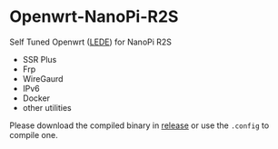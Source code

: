 # Openwrt-NanoPi-R2S

Self Tuned Openwrt ([LEDE](https://github.com/coolsnowwolf/lede)) for NanoPi R2S

- SSR Plus
- Frp
- WireGaurd
- IPv6
- Docker
- other utilities

Please download the compiled binary in [release](https://github.com/iamNCJ/Openwrt-NanoPi-R2S/releases) or use the `.config` to compile one.
